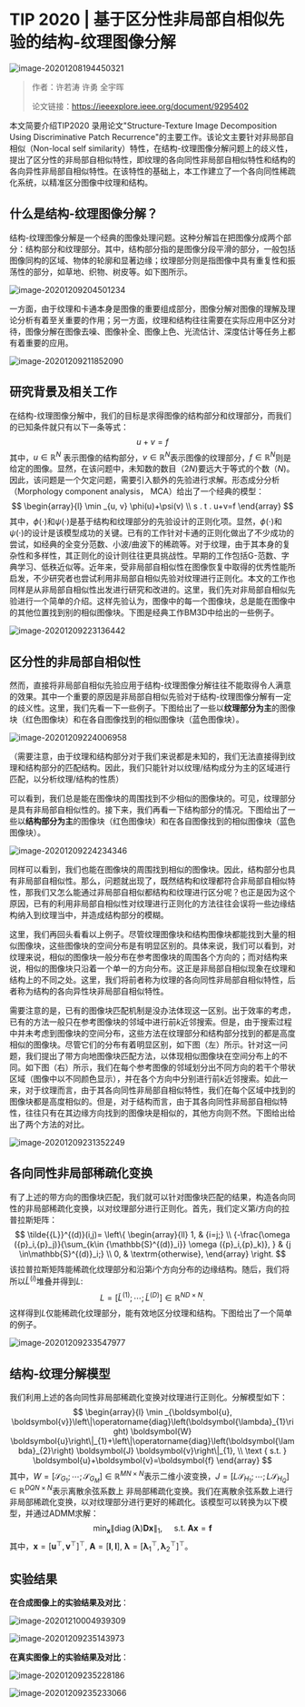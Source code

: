 # TIP 2020 | 基于区分性非局部自相似先验的结构-纹理图像分解

![image-20201208194450321](image-20201208194450321.png)

> 作者：许若涛 许勇 全宇晖
>
> 论文链接：https://ieeexplore.ieee.org/document/9295402

本文简要介绍TIP2020 录用论文"Structure-Texture Image Decomposition Using Discriminative Patch Recurrence"的主要工作。该论文主要针对非局部自相似（Non-local self similarity）特性，在结构-纹理图像分解问题上的歧义性，提出了区分性的非局部自相似特性，即纹理的各向同性非局部自相似特性和结构的各向异性非局部自相似特性。在该特性的基础上，本工作建立了一个各向同性稀疏化系统，以精准区分图像中纹理和结构。

## 什么是结构-纹理图像分解？

结构-纹理图像分解是一个经典的图像处理问题。这种分解旨在把图像分成两个部分：结构部分和纹理部分。其中，结构部分指的是图像分段平滑的部分，一般包括图像同构的区域、物体的轮廓和显著边缘；纹理部分则是指图像中具有重复性和振荡性的部分，如草地、织物、树皮等。如下图所示。

![image-20201209204501234](image-20201209204501234.png)

一方面，由于纹理和卡通本身是图像的重要组成部分，图像分解对图像的理解及理论分析有着至关重要的作用；另一方面，纹理和结构往往需要在实际应用中区分对待，图像分解在图像去噪、图像补全、图像上色、光流估计、深度估计等任务上都有着重要的应用。

![image-20201209211852090](image-20201209211852090.png)

## 研究背景及相关工作

在结构-纹理图像分解中，我们的目标是求得图像的结构部分和纹理部分，而我们的已知条件就只有以下一条等式：
$$
u+v=f
$$
其中，$u\in\mathbb{R}^{N}$ 表示图像的结构部分，$v\in\mathbb{R}^{N}$表示图像的纹理部分，$f\in\mathbb{R}^{N}$则是给定的图像。显然，在该问题中，未知数的数目（$2N$)要远大于等式的个数（$N$)。因此，该问题是一个欠定问题，需要引入额外的先验进行求解。形态成分分析（Morphology component analysis， MCA）给出了一个经典的模型：
$$
\begin{array}{l}
\min _{u, v}  \phi(u)+\psi(v) \\
s . t .    u+v=f
\end{array}
$$
其中，$\phi(\cdot)$和$\psi(\cdot)$是基于结构和纹理部分的先验设计的正则化项。显然，$\phi(\cdot)$和$\psi(\cdot)$的设计是该模型成功的关键。已有的工作针对卡通的正则化做出了不少成功的尝试，如经典的全变分范数、小波/曲波下的稀疏等。对于纹理，由于其本身的复杂性和多样性，其正则化的设计则往往更具挑战性。早期的工作包括G-范数、字典学习、低秩近似等。近年来，受非局部自相似性在图像恢复中取得的优秀性能所启发，不少研究者也尝试利用非局部自相似先验对纹理进行正则化。本文的工作也同样是从非局部自相似性出发进行研究和改进的。这里，我们先对非局部自相似先验进行一个简单的介绍。这样先验认为，图像中的每一个图像块，总是能在图像中的其他位置找到别的相似图像块。下图是经典工作BM3D中给出的一些例子。

![image-20201209223136442](image-20201209223136442.png)

## 区分性的非局部自相似性

然而，直接将非局部自相似先验应用于结构-纹理图像分解往往不能取得令人满意的效果。其中一个重要的原因是非局部自相似先验对于结构-纹理图像分解有一定的歧义性。这里，我们先看一下一些例子。下图给出了一些以**纹理部分为主**的图像块（红色图像块）和在各自图像找到的相似图像块（蓝色图像块）。

![image-20201209224006958](image-20201209224006958.png)

（需要注意，由于纹理和结构部分对于我们来说都是未知的，我们无法直接得到纹理和结构部分的匹配结构。因此，我们只能针对以纹理/结构成分为主的区域进行匹配，以分析纹理/结构的性质）

可以看到，我们总是能在图像块的周围找到不少相似的图像块的。可见，纹理部分是具有非局部自相似性的。接下来，我们再看一下结构部分的情况。下图给出了一些以**结构部分为主**的图像块（红色图像块）和在各自图像找到的相似图像块（蓝色图像块）。

![image-20201209224234346](image-20201209224234346.png)

同样可以看到，我们也能在图像块的周围找到相似的图像块。因此，结构部分也具有非局部自相似性。那么，问题就出现了，既然结构和纹理都符合非局部自相似特性，那我们又怎么能通过非局部自相似都结构和纹理进行区分呢？也正是因为这个原因，已有的利用非局部自相似性对纹理进行正则化的方法往往会误将一些边缘结构纳入到纹理当中，并造成结构部分的模糊。

这里，我们再回头看看以上例子。尽管纹理图像块和结构图像块都能找到大量的相似图像块，这些图像块的空间分布是有明显区别的。具体来说，我们可以看到，对纹理来说，相似的图像块一般分布在参考图像块的周围各个方向的；而对结构来说，相似的图像块只沿着一个单一的方向分布。这正是非局部自相似现象在纹理和结构上的不同之处。这里，我们将前者称为纹理的各向同性非局部自相似特性，后者称为结构的各向异性块非局部自相似特性。

需要注意的是，已有的图像块匹配机制是没办法体现这一区别。出于效率的考虑，已有的方法一般只在参考图像块的邻域中进行前$k$近邻搜索。但是，由于搜索过程中并未考虑到图像块的空间分布，这些方法在纹理部分和结构部分找到的都是高度相似的图像块。尽管它们的分布有着明显区别，如下图（左）所示。针对这一问题，我们提出了带方向地图像块匹配方法，以体现相似图像块在空间分布上的不同。如下图（右）所示，我们在每个参考图像的邻域划分出不同方向的若干个带状区域（图像中以不同颜色显示），并在各个方向中分别进行前$k$近邻搜索。如此一来，对于纹理而言，由于其各向同性非局部自相似特性，我们在每个区域中找到的图像块都是高度相似的。但是，对于结构而言，由于其各向同性非局部自相似特性，往往只有在其边缘方向找到的图像块是相似的，其他方向则不然。下图给出给出了两个方法的对比。

![image-20201209231352249](image-20201209231352249.png)

## 各向同性非局部稀疏化变换

有了上述的带方向的图像块匹配，我们就可以针对图像块匹配的结果，构造各向同性的非局部稀疏化变换，以对纹理部分进行正则化。首先，我们定义第$i$方向的拉普拉斯矩阵：
$$
\tilde{{L}}^{(d)}(i,j)=
	\left\{
	\begin{array}{ll}
	1, & {i=j;} \\
	{-\frac{\omega ({p}_i,{p}_j)}{\sum_{k\in {\mathbb{S}^{(d)}_i}} \omega ({p}_i,{p}_k)}, }
	&   {j \in\mathbb{S}^{(d)}_i;}  \\
	0, & \textrm{otherwise},
	\end{array} \right.
$$
该拉普拉斯矩阵能稀疏化纹理部分和沿第$i$个方向分布的边缘结构。随后，我们将所以$\tilde{L}^{(i)}$堆叠并得到$L$:
$$
L = [\tilde{L}^{(1)}; \cdots;  \tilde{L}^{(D)}]\in\mathbb{R}^{{ND\times N}}.
$$
这样得到$L$仅能稀疏化纹理部分，能有效地区分纹理和结构。下图给出了一个简单的例子。

![image-20201209233547977](image-20201209233547977.png)

## 结构-纹理分解模型

我们利用上述的各向同性非局部稀疏化变换对纹理进行正则化。分解模型如下：
$$
\begin{array}{l}
\min _{\boldsymbol{u}, \boldsymbol{v}}\left\|\operatorname{diag}\left(\boldsymbol{\lambda}_{1}\right) \boldsymbol{W} \boldsymbol{u}\right\|_{1}+\left\|\operatorname{diag}\left(\boldsymbol{\lambda}_{2}\right) \boldsymbol{J} \boldsymbol{v}\right\|_{1}, \\
\text { s.t. } \boldsymbol{u}+\boldsymbol{v}=\boldsymbol{f}
\end{array}
$$
其中，${W}=[\mathcal{S}_{{G}_1};\cdots;\mathcal{S}_{{G}_M}]\in\mathbb{R}^{{MN}\times N}$表示二维小波变换，${J}=[{L}\mathcal{S}_{{H}_1};\cdots;{L}\mathcal{S}_{{H}_Q}]\in\mathbb{R}^{DQN\times N}$表示离散余弦系数上 非局部稀疏化变换。我们在离散余弦系数上进行非局部稀疏化变换，以对纹理部分进行更好的稀疏化。该模型可以转换为以下模型，并通过ADMM求解：
$$
\min _{\boldsymbol{x}}\|\operatorname{diag}(\boldsymbol{\lambda}) \boldsymbol{D} \boldsymbol{x}\|_{1}, \quad \text { s.t. } \boldsymbol{A} \boldsymbol{x}=\boldsymbol{f}
$$
其中，$\boldsymbol{x}=\left[\boldsymbol{u}^{\top}, \boldsymbol{v}^{\top}\right]^{\top}$, $\boldsymbol{A}=[\boldsymbol{I}, \boldsymbol{I}]$, $\boldsymbol{\lambda}=\left[\boldsymbol{\lambda}_{1}^{\top}, \boldsymbol{\lambda}_{2}^{\top}\right]^{\top}$。

## 实验结果

**在合成图像上的实验结果及对比**：

![image-20201210004939309](image-20201210004939309.png)

![image-20201209235143973](image-20201209235143973.png)

**在真实图像上的实验结果及对比**：

![image-20201209235228186](image-20201209235228186.png)

![image-20201209235233066](image-20201209235233066.png)